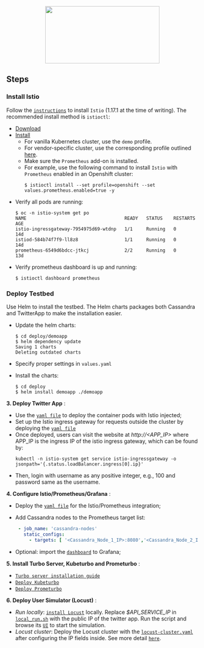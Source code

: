 <p align="center">
  <img width=300 height=150 src="https://cloud.githubusercontent.com/assets/4391815/26681386/05b857c4-46ab-11e7-8c71-15a46d886834.png">
</p>

## Steps

### Install Istio

Follow the [`instructions`]( https://istio.io/latest/docs/setup/getting-started/) to install `Istio` (1.17.1 at the time
of writing).
The recommended install method is `istioctl`:

* [Download](https://istio.io/latest/docs/setup/getting-started/#download)
* [Install](https://istio.io/latest/docs/setup/getting-started/#install)
    * For vanilla Kubernetes cluster, use the `demo` profile.
    * For vendor-specific cluster, use the corresponding profile
      outlined [here](https://istio.io/latest/docs/setup/platform-setup/).
    * Make sure the `Prometheus` add-on is installed.
    * For example, use the following command to install `Istio` with `Prometheus` enabled in an Openshift cluster:
      ```shell
      $ istioctl install --set profile=openshift --set values.prometheus.enabled=true -y
      ```
* Verify all pods are running:
  ```shell
  $ oc -n istio-system get po
  NAME                                    READY   STATUS    RESTARTS   AGE
  istio-ingressgateway-7954975d69-wtdnp   1/1     Running   0          14d
  istiod-584b74f7f9-ll8z8                 1/1     Running   0          14d
  prometheus-6549d6bdcc-jtkcj             2/2     Running   0          13d
  ```
* Verify prometheus dashboard is up and running:
  ```shell
  $ istioctl dashboard prometheus
  ```

### Deploy Testbed

Use Helm to install the testbed. The Helm charts packages both Cassandra and TwitterApp to make the installation easier.

* Update the helm charts:
  ```shell
  $ cd deploy/demoapp
  $ helm dependency update
  Saving 1 charts
  Deleting outdated charts
  ```
* Specify proper settings in `values.yaml`


* Install the charts:
  ```shell
  $ cd deploy
  $ helm install demoapp ./demoapp
  ```

**3. Deploy Twitter App** :

* Use the [`yaml file`](./demoapp_yaml/sapp/deploy-with-istio.yaml) to deploy the container pods with Istio injected;
* Set up the Istio ingress gateway for requests outside the cluster by deploying
  the [`yaml file`](./demoapp_yamls/app/setup-istio-gateway.yaml)
* Once deployed, users can visit the website at *http://<APP_IP>* where APP_IP is the ingress IP of the istio ingress
  gateway, which
  can be found by:
  ```console
  kubectl -n istio-system get service istio-ingressgateway -o jsonpath='{.status.loadBalancer.ingress[0].ip}'
  ```
* Then, login with username as any positive integer, e.g., 100 and password same as the username.

**4. Configure Istio/Prometheus/Grafana** :

* Deploy the [`yaml file`](./demoapp_yamls/metrics/ip.turbo.metric.yaml) for the Istio/Prometheus integration;
* Add Cassandra nodes to the Prometheus target list:

   ```yaml
    - job_name: 'cassandra-nodes'
      static_configs:
        - targets: [ '<Cassandra_Node_1_IP>:8080','<Cassandra_Node_2_IP>:8080' ]
  ```

* Optional: import the [`dashboard`](./demoapp_yamls/metrics/cass-testbed-grafana-dashboard.json) to Grafana;

**5. Install Turbo Server, Kubeturbo and Prometurbo** :

* [`Turbo server installation guide`](https://docs.turbonomic.com/docApp/doc/index.html?config=Install_Pnt)
* [`Deploy Kubeturbo`](https://github.com/turbonomic/kubeturbo/tree/master/deploy)
* [`Deploy Prometurbo`](https://github.com/turbonomic/prometurbo/tree/master/deploy)

**6. Deploy User Simulator (Locust)** :

* *Run locally*: [`install Locust`](https://docs.locust.io/en/stable/installation.html) locally.
  Replace *$API_SERVICE_IP* in [`local_run.sh`](./demoapp_yamls/locust/local_run.sh) with the public IP of the twitter
  app.
  Run the script and browse its [`UI`](http://localhost:8089) to start the simulation.
* *Locust cluster*: Deploy the Locust cluster with
  the [`locust-cluster.yaml`](./demoapp_yamls/locust/locust-cluster.yaml) after configuring the IP fields inside.
  See more detail [`here`](https://github.com/GoogleCloudPlatform/distributed-load-testing-using-kubernetes).
